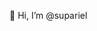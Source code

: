 👋 Hi, I’m @supariel

<!---
supariel/supariel is a ✨ special ✨ repository because its `README.md` (this file) appears on your GitHub profile.
You can click the Preview link to take a look at your changes.
--->

